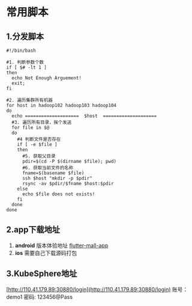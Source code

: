 # 常用脚本

## 1.分发脚本
```shell
#!/bin/bash

#1. 判断参数个数
if [ $# -lt 1 ]
then
  echo Not Enough Arguement!
  exit;
fi

#2. 遍历集群所有机器
for host in hadoop102 hadoop103 hadoop104
do
  echo ====================  $host  ====================
  #3. 遍历所有目录，挨个发送
  for file in $@
  do
    #4 判断文件是否存在
    if [ -e $file ]
    then
      #5. 获取父目录
      pdir=$(cd -P $(dirname $file); pwd)
      #6. 获取当前文件的名称
      fname=$(basename $file)
      ssh $host "mkdir -p $pdir"
      rsync -av $pdir/$fname $host:$pdir
    else
      echo $file does not exists!
    fi
  done
done

```

## 2.app下载地址
1. **android** 版本体验地址 [flutter-mall-app](https://www.pgyer.com/OoW2Zy)
2. **ios** 需要自己下载源码打包

## 3.KubeSphere地址
[http://110.41.179.89:30880/login](http://110.41.179.89:30880/login)    账号：demo1 密码: 123456@Pass
